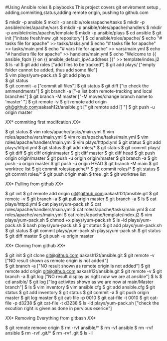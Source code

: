 #Using Ansible roles & playbooks This project covers git enviroment setup , adding,commiting,status,adding remote origin, pushing to github.com

 $  mkdir -p ansible
 $  mkdir -p ansible/roles/apache/tasks
 $  mkdir -p ansible/roles/apache/vars
 $  mkdir -p ansible/roles/apache/handlers
 $  mkdir -p ansible/roles/apache/template
 $  mkdir -p ansible/plays
 $  cd ansible
 $  git init              ["initate fresh/new .git repository"]
 $  cd ansible/roles/apache/
 $  echo "# tasks file for apache" >> tasks/tasks.yml
 $  echo "# tasks file for apache" >> tasks/main.yml
 $  echo "# vars file for apache" >> vars/main.yml
 $  echo "# handlers file for apache" >> handlers/main.yml
 $  echo "Welcome to {{ ansible_fqdn }} on {{ ansible_default_ipv4.address }}" >> template/index.j2
 $  ls -al
 $  git add roles           ["add files to be tracked"]
 $  git add plays/          ["empty folder cannot be added, thus add some file"]    
 $  vim plays/yum-pack.sh
 $  git add plays/          
 $  git status         
 $  git commit -a          ["commit all files"]
 $  git status
 $  git diff               ["to check the ammendments"]
 $  git branch -a          ["-a list both remote-tracking and local branches"]
 $  git branch -M master     ["-M moves/change branch name to 'master' "]
 $  git remote -v
 $  git remote add origin git@github.com:aakash12t/ansible.git    [" git remote add [<options>] <name> <url> "]
 $  git push -u origin master
 
*X*X* commiting first modifcation *X*X*

 $  git status
 $  vim roles/apache/tasks/main.yml
 $  vim roles/apache/vars/main.yml
 $  vim roles/apache/tasks/main.yml
 $  vim roles/apache/handlers/main.yml
 $  vim plays/httpd.yml
 $  git status
 $  git add plays/httpd.yml
 $  git status
 $  git add roles/*
 $  git status
 $  git commit plays/
 $  git diff
 $  git diff origin/master
 $  git diff master
 $  git diff head
 $  git push origin origin/master
 $  git push -u origin origin/master
 $  git branch -a
 $  git push -u origin master
 $  git push -u origin HEAD
 $  git branch -M main
 $  git worktree list
 $  git commit roles/apache/*
 $  git commit roles/*
 $  git status
 $  git commit roles/*
 $  git push origin main
 $  tree .git
 $  git worktree list

*X*X* Pulling from github  *X*X*

 $  git init
 $  git remote add origin git@github.com:aakash12t/ansible.git
 $  git remote -v
 $  git branch -a
 $  git pull origin master
 $  git branch -a
 $  ls
 $  cat plays/httpd.yml
 $  cat plays/yum-pack.sh
 $  cat roles/apache/handlers/main.yml
 $  cat roles/apache/tasks/main.yml
 $  cat roles/apache/vars/main.yml
 $  cat roles/apache/template/index.j2
 $  vim plays/yum-pack.sh
 $  chmod +x plays/yum-pack.sh
 $  ls -ld plays/yum-pack.sh
 $  bash plays/yum-pack.sh
 $  git status
 $  git add plays/yum-pack.sh
 $  git status
 $  git commit plays/yum-pack.sh plays/yum-pack.sh
 $  git status
 $  git diff master
 $  git push -u origin master


*X*X* Cloning from github  *X*X*


 $  git init
 $  git clone git@github.com:aakash12t/ansible.git
 $  git remote -v   ["NO result shown as remote origin is not added"]         
 $  git branch -a   ["NO result shown as remote origin is not added"] 
 $  git remote add origin git@github.com:aakash12t/ansible.git
 $  git remote -v
 $  git branch -a
 $  git log       ["NO result display as right now  we are at ansible"]
 $  ls
 $  cd ansible/
 $  git log       ["log activites shown as we are now at main/Master branch"]
 $  ls
 $  vim inventory
 $  vim ansible.cfg
 $  git add ansible.cfg
 $  git status
 $  git add inventory
 $  git status
 $  git commit -a
 $  git push origin master
 $  git log master
 $  git cat-file -p 0010
 $  git cat-file -t 0010
 $  git cat-file -p d3238
 $  git cat-file -t d3238
 $  ls -ld plays/yum-pack.sh   ["check the excution right is given as done in pervious exerice"]


 *X*X* Removing Everything from gitbash  *X*X*

 $  git remote remove origin
 $  rm -rvf ansible/*
 $  rm -vf ansible
 $  rm -rvf ansible
 $  rm -rvf .git/*
 $  rm -rvf .git
 $  ls -ll



